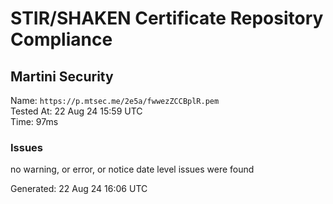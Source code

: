 # STIR/SHAKEN Certificate Repository Compliance

## Martini Security

Name: `https://p.mtsec.me/2e5a/fwwezZCCBplR.pem`\
Tested At: 22 Aug 24 15:59 UTC\
Time: 97ms

### Issues

no warning, or error, or notice date level issues were found

Generated: 22 Aug 24 16:06 UTC